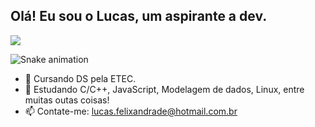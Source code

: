<h2>Olá! Eu sou o Lucas, um aspirante a dev.</h2> 

<picture>
<source
  srcset="https://github-readme-stats.vercel.app/api?username=strFelix&show_icons=true&theme=dark"
  media="(prefers-color-scheme: dark)"
/>
<source
  srcset="https://github-readme-stats.vercel.app/api?username=strFelix&show_icons=true"
  media="(prefers-color-scheme: light), (prefers-color-scheme: no-preference)"
/>
<img src="https://github-readme-stats.vercel.app/api?username=strFelix&show_icons=true" />
</picture>

![Snake animation](https://github.com/strFelix/strFelix/blob/output/github-contribution-grid-snake.svg)

- 🔭 Cursando DS pela ETEC.
- 🌱 Estudando C/C++, JavaScript, Modelagem de dados, Linux, entre muitas outas coisas!
- 📫 Contate-me: lucas.felixandrade@hotmail.com.br  


